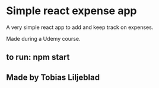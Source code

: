 # Simple react expense app

A very simple react app to add and keep track on expenses.

Made during a Udemy course.

## to run: npm start

## Made by Tobias Liljeblad
